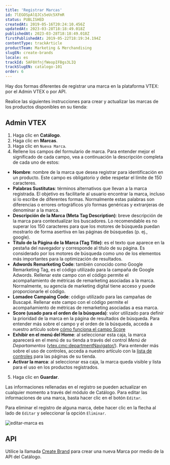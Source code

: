 ```yaml
---
title: 'Registrar Marcas'
id: 7lEGOSpAlQJCs5eUc5XFmR
status: PUBLISHED
createdAt: 2019-05-16T20:24:10.456Z
updatedAt: 2023-03-28T18:18:49.018Z
publishedAt: 2023-03-28T18:18:49.018Z
firstPublishedAt: 2019-05-22T18:19:34.194Z
contentType: trackArticle
productTeam: Marketing & Merchandising
slugEN: create-brands
locale: es
trackId: 5AF0XfnjfWeopIFBgs3LIQ
trackSlugEN: catalogo-101
order: 6
---
```


Hay dos formas diferentes de registrar una marca en la plataforma VTEX: por el Admin VTEX o por API.

Realice las siguientes instrucciones para crear y actualizar las marcas de los productos disponibles en su tienda:

## Admin VTEX

1. Haga clic en __Catálogo__.
2. Haga clic en __Marcas__.
3. Haga clic en `Nueva Marca`.
4. Rellene los campos del formulario de marca. Para entender mejor el significado de cada campo,  vea a continuación la descripción completa de cada uno de estos:
  - __Nombre__: nombre de la marca que desea registrar para identificación en un producto. Este campo es obligatorio y debe respetar el límite de 150 caracteres.
  - __Palabras Sustitutas__: términos alternativos que llevan a la marca registrada. El objetivo es facilitarle al usuario encontrar la marca, incluso si lo escribe de diferentes formas. Normalmente estas palabras son diferencias o errores ortográficos y/o formas genéricas y extranjeras de denominar a la marca. 
  - __Descripción de la Marca (Meta Tag Description)__: breve descripción de la marca para contextualizar los buscadores. Lo recomendable es no superar los 150 caracteres para que los motores de búsqueda puedan mostrarlo de forma asertiva en las páginas de búsquedas (p. ej., google).
  - __Título de la Página de la Marca (Tag Title)__: es el texto que aparece en la pestaña del navegador y corresponde al título de su página. Es considerado por los motores de búsqueda como uno de los elementos más importantes para la optimización de resultados.
  - __Adwords Remarketing Code__: también conocido como Google Remarketing Tag, es el código utilizado para la campaña de Google Adwords. Rellenar este campo con el código permite el acompañamiento de métricas de remarketing asociadas a la marca. Normalmente, su agencia de marketing digital tiene acceso y puede proporcionarle el código.
  - __Lomadee Campaing Code__: código utilizado para las campañas de Buscapé. Rellenar este campo con el código permite el acompañamiento de métricas de remarketing asociadas a esa marca.
  - __Score (usado para el orden de la búsqueda)__: valor utilizado para definir la prioridad de la marca en la página de resultados de búsqueda. Para entender más sobre el campo y el orden de la búsqueda, acceda a nuestro artículo sobre [cómo funciona el campo Score](https://help.vtex.com/es/tutorial/como-funciona-el-campo-score--1BUZC0mBYEEIUgeQYAKcae)
  - __Exhibir en el menú del Home__: al seleccionar esta caja, la marca aparecerá en el menú de su tienda a través del control *Menú de Departamentos* (<vtex.cmc:departmentNavigator/>). Para entender más sobre el uso de controles, acceda a nuestro artículo con la [lista de controles](https://help.vtex.com/es/tutorial/list-of-controls-for-templates--tutorials_563) para las páginas de su tienda.
  - __Activar la marca__: al seleccionar esa caja, la marca queda visible y lista para el uso en los productos registrados.
5. Haga clic en __Guardar__.

Las informaciones rellenadas en el registro se pueden actualizar en cualquier momento a través del módulo de Catálogo. Para editar las informaciones de una marca, basta hacer clic en el botón `Editar`.

Para eliminar el registro de alguna marca, debe hacer clic en la flecha al lado de `Editar` y seleccionar la opción `Eliminar`.

![editar-marca es](https://raw.githubusercontent.com/vtexdocs/help-center-content/refs/heads/main/docs/es/tracks/m%C3%B3dulos-vtex-primeros-pasos/catalogo-101/registrar-marcas_1.png)

## API

Utilice la llamada [Create Brand](https://developers.vtex.com/vtex-developer-docs/reference/catalog-api-brand#catalog-api-post-brand) para crear una nueva Marca por medio de la API del Catálogo.
